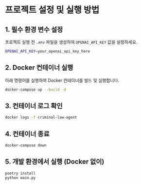 # 프로젝트 설정 및 실행 방법

## 1. 필수 환경 변수 설정
프로젝트 실행 전 `.env` 파일을 생성하여 `OPENAI_API_KEY` 값을 설정하세요.

```sh
OPENAI_API_KEY=your_openai_api_key_here
```

## 2. Docker 컨테이너 실행

아래 명령어를 실행하여 Docker 컨테이너를 빌드 및 실행합니다.

```sh
docker-compose up --build -d
```

## 3. 컨테이너 로그 확인

```sh
docker logs -f criminal-law-agent
```

## 4. 컨테이너 종료

```sh
docker-compose down
```

## 5. 개발 환경에서 실행 (Docker 없이)

```sh
poetry install
python main.py
```